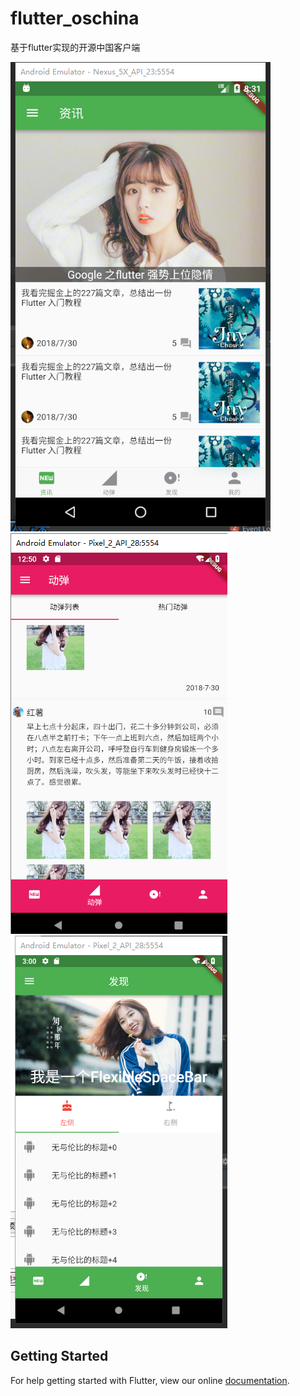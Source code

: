 # flutter_oschina

基于flutter实现的开源中国客户端

![](images/app1.png)
![](images/app2.png)
![](images/app3.png)
## Getting Started

For help getting started with Flutter, view our online
[documentation](https://flutter.io/).
